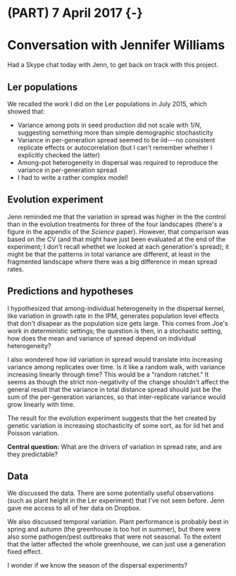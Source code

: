 # (PART) 7 April 2017 {-}

# Conversation with Jennifer Williams
Had a Skype chat today with Jenn, to get back on track with this project.

## Ler populations
We recalled the work I did on the Ler populations in July 2015, which showed that:

* Variance among pots in seed production did not scale with $1/N$, suggesting something more than simple demographic stochasticity
* Variance in per-generation spread seemed to be iid---no consistent replicate effects or autocorrelation (but I can't remember whether I explicitly checked the latter)
* Among-pot heterogeneity in dispersal was required to reproduce the variance in per-generation spread
* I had to write a rather complex model!


## Evolution experiment
Jenn reminded me that the variation in spread was higher in the the control than in the evolution treatments for three of the four landscapes (there's a figure in the appendix of the *Science* paper). However, that comparison was based on the CV (and that might have just been evaluated at the end of the experiment; I don't recall whethet we looked at each generation's spread); it might be that the patterns in total variance are different, at least in the fragmented landscape where there was a big difference in mean spread rates.

## Predictions and hypotheses
I hypothesized that among-individual heterogeneity in the dispersal kernel, like variation in growth rate in the IPM, generates population level effects that don't disapear as the population size gets large. This comes from Joe's work in deterministic settings; the question is then, in a stochastic setting, how does the mean and variance of spread depend on individual heterogeneity?

I also wondered how iid variation in spread would translate into increasing variance among replicates over time. Is it like a random walk, with variance increasing linearly through time? This would be a "random ratchet." It seems as though the strict non-negativity of the change shouldn't affect the general result that the variance in total distance spread should just be the sum of the per-generation variances, so that inter-replicate variance would grow linearly with time.

The result for the evolution experiment suggests that the het created by genetic variation is increasing stochasticity of some sort, as for iid het and Poisson variation.

**Central question:** What are the drivers of variation in spread rate, and are they predictable?


## Data
We discussed the data. There are some potentially useful observations (such as plant height in the Ler experiment) that I've not seen before. Jenn gave me access to all of her data on Dropbox.

We also discussed temporal variation. Plant performance is probably best in spring and autumn (the greenhouse is too hot in summer), but there were also some pathogen/pest outbreaks that were not seasonal. To the extent that the latter affected the whole greenhouse, we can just use a generation fixed effect.

I wonder if we know the season of the dispersal experiments?


